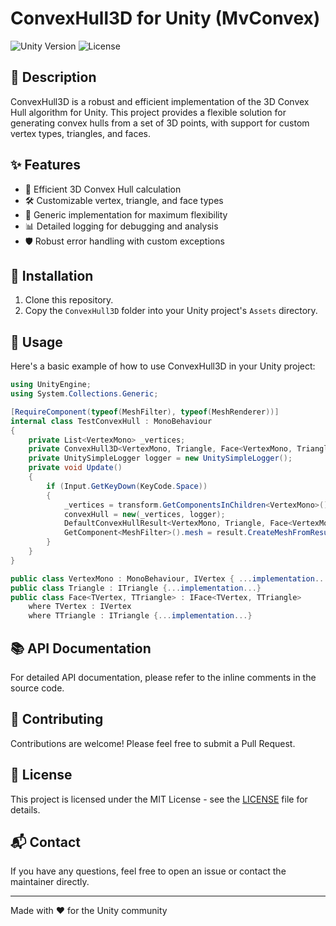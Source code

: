 # ConvexHull3D for Unity (MvConvex)

![Unity Version](https://img.shields.io/badge/Unity-2020.3%2B-blue.svg)
![License](https://img.shields.io/badge/License-MIT-green.svg)

## 📝 Description

ConvexHull3D is a robust and efficient implementation of the 3D Convex Hull algorithm for Unity. This project provides a flexible solution for generating convex hulls from a set of 3D points, with support for custom vertex types, triangles, and faces.

## ✨ Features

- 🚀 Efficient 3D Convex Hull calculation
- 🛠 Customizable vertex, triangle, and face types
- 🧩 Generic implementation for maximum flexibility
- 📊 Detailed logging for debugging and analysis
- 🛡 Robust error handling with custom exceptions

## 🔧 Installation

1. Clone this repository.
2. Copy the `ConvexHull3D` folder into your Unity project's `Assets` directory.

## 🚀 Usage

Here's a basic example of how to use ConvexHull3D in your Unity project:

```csharp
using UnityEngine;
using System.Collections.Generic;

[RequireComponent(typeof(MeshFilter), typeof(MeshRenderer))]
internal class TestConvexHull : MonoBehaviour
{
    private List<VertexMono> _vertices;
    private ConvexHull3D<VertexMono, Triangle, Face<VertexMono, Triangle>, DefaultConvexHullResult<VertexMono, Triangle, Face<VertexMono, Triangle>>> convexHull; 
    private UnitySimpleLogger logger = new UnitySimpleLogger();
    private void Update()
    {
        if (Input.GetKeyDown(KeyCode.Space))
        {
            _vertices = transform.GetComponentsInChildren<VertexMono>().ToList();
            convexHull = new(_vertices, logger);
            DefaultConvexHullResult<VertexMono, Triangle, Face<VertexMono, Triangle>> result = convexHull.CalculateConvexHull(); 
            GetComponent<MeshFilter>().mesh = result.CreateMeshFromResult();
        }
    }
}

public class VertexMono : MonoBehaviour, IVertex { ...implementation... }
public class Triangle : ITriangle {...implementation...}
public class Face<TVertex, TTriangle> : IFace<TVertex, TTriangle>
    where TVertex : IVertex
    where TTriangle : ITriangle {...implementation...}
```

## 📚 API Documentation

For detailed API documentation, please refer to the inline comments in the source code.

## 🤝 Contributing

Contributions are welcome! Please feel free to submit a Pull Request.

## 📄 License

This project is licensed under the MIT License - see the [LICENSE](LICENSE) file for details.

## 📬 Contact

If you have any questions, feel free to open an issue or contact the maintainer directly.

---

Made with ❤️ for the Unity community